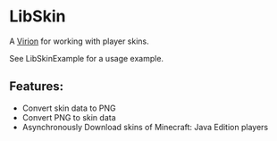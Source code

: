 # LibSkin
A [Virion](https://github.com/poggit/support/blob/master/virion.md) for working with player skins.

See LibSkinExample for a usage example.

## Features:
 - Convert skin data to PNG
 - Convert PNG to skin data
 - Asynchronously Download skins of Minecraft: Java Edition players
